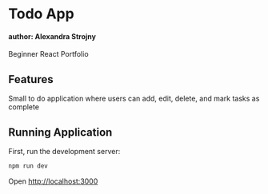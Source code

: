 # Todo App
#### author: Alexandra Strojny

Beginner React Portfolio

## Features
Small to do application where users can add, edit, delete, and mark tasks as complete

## Running Application
First, run the development server:

```bash
npm run dev
```
Open [http://localhost:3000](http://localhost:3000)
